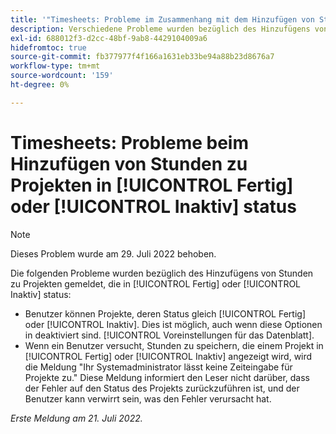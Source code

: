 ```yaml
---
title: '"Timesheets: Probleme im Zusammenhang mit dem Hinzufügen von Stunden zu Projekten im Status "Abgeschlossen"oder "Dead"'
description: Verschiedene Probleme wurden bezüglich des Hinzufügens von Stunden zu Projekten gemeldet, die sich im Status "Complete"oder "Dead"befinden.
exl-id: 688012f3-d2cc-48bf-9ab8-4429104009a6
hidefromtoc: true
source-git-commit: fb377977f4f166a1631eb33be94a88b23d8676a7
workflow-type: tm+mt
source-wordcount: '159'
ht-degree: 0%

---
```


# Timesheets: Probleme beim Hinzufügen von Stunden zu Projekten in [!UICONTROL Fertig] oder [!UICONTROL Inaktiv] status

>[!NOTE]
>
>Dieses Problem wurde am 29. Juli 2022 behoben.

Die folgenden Probleme wurden bezüglich des Hinzufügens von Stunden zu Projekten gemeldet, die in [!UICONTROL Fertig] oder [!UICONTROL Inaktiv] status:

* Benutzer können Projekte, deren Status gleich [!UICONTROL Fertig] oder [!UICONTROL Inaktiv]. Dies ist möglich, auch wenn diese Optionen in deaktiviert sind. [!UICONTROL Voreinstellungen für das Datenblatt].
* Wenn ein Benutzer versucht, Stunden zu speichern, die einem Projekt in [!UICONTROL Fertig] oder [!UICONTROL Inaktiv] angezeigt wird, wird die Meldung &quot;Ihr Systemadministrator lässt keine Zeiteingabe für Projekte zu.&quot; Diese Meldung informiert den Leser nicht darüber, dass der Fehler auf den Status des Projekts zurückzuführen ist, und der Benutzer kann verwirrt sein, was den Fehler verursacht hat.

_Erste Meldung am 21. Juli 2022._
